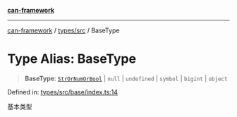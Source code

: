 [**can-framework**](../../../README.md)

***

[can-framework](../../../modules.md) / [types/src](../README.md) / BaseType

# Type Alias: BaseType

> **BaseType**: [`StrOrNumOrBool`](StrOrNumOrBool.md) \| `null` \| `undefined` \| `symbol` \| `bigint` \| `object`

Defined in: [types/src/base/index.ts:14](https://github.com/acanowl/acanowl-framework/blob/803929d309daee638a276dd80756bc2cc91479c5/packages/types/src/base/index.ts#L14)

基本类型
